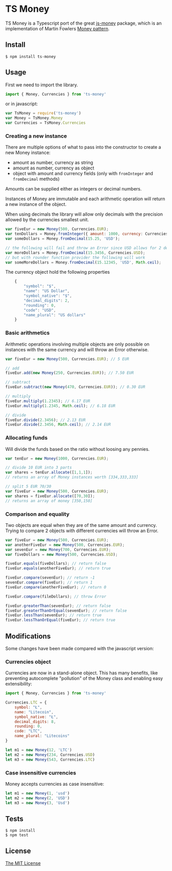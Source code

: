 # TS Money

TS Money is a Typescript port of the great [js-money](https://www.npmjs.com/package/js-money) package, which is an implementation of Martin Fowlers [Money pattern](http://martinfowler.com/eaaCatalog/money.html). 

## Install

    $ npm install ts-money


## Usage

First we need to import the library.

```javascript
import { Money, Currencies } from 'ts-money'
```

or in javascript:

```javascript
var TsMoney = require('ts-money')
var Money = TsMoney.Money
var Currencies = TsMoney.Currencies
```

### Creating a new instance

There are multiple options of what to pass into the constructor to create a new Money instance:
* amount as number, currency as string
* amount as number, currency as object
* object with amount and currency fields (only with `fromInteger` and `fromDecimal` methods)

Amounts can be supplied either as integers or decimal numbers.

Instances of Money are immutable and each arithmetic operation will return a new instance of the object.

When using decimals the library will allow only decimals with the precision allowed by the currencies smallest unit.

```javascript
var fiveEur = new Money(500, Currencies.EUR);
var tenDollars = Money.fromInteger({ amount: 1000, currency: Currencies.USD });
var someDollars = Money.fromDecimal(15.25, 'USD');

// the following will fail and throw an Error since USD allows for 2 decimals
var moreDollars = Money.fromDecimal(15.3456, Currencies.USD);
// but with rounder function provider the following will work
var someMoreDollars = Money.fromDecimal(15.12345, 'USD', Math.ceil);
```

The currency object hold the following properties

```javascript
    {
        "symbol": "$",
        "name": "US Dollar",
        "symbol_native": "$",
        "decimal_digits": 2,
        "rounding": 0,
        "code": "USD",
        "name_plural": "US dollars"
    }
```

### Basic arithmetics

Arithmetic operations involving multiple objects are only possible on instances with the same currency and will throw an Error otherwise.

```javascript
var fiveEur = new Money(500, Currencies.EUR); // 5 EUR

// add
fiveEur.add(new Money(250, Currencies.EUR)); // 7.50 EUR

// subtract 
fiveEur.subtract(new Money(470, Currencies.EUR)); // 0.30 EUR

// multiply
fiveEur.multiply(1.2345); // 6.17 EUR
fiveEur.multiply(1.2345, Math.ceil); // 6.18 EUR

// divide 
fiveEur.divide(2.3456); // 2.13 EUR
fiveEur.divide(2.3456, Math.ceil); // 2.14 EUR
```

### Allocating funds

Will divide the funds based on the ratio without loosing any pennies. 

```javascript
var tenEur = new Money(1000, Currencies.EUR);

// divide 10 EUR into 3 parts
var shares = tenEur.allocate([1,1,1]); 
// returns an array of Money instances worth [334,333,333]

// split 5 EUR 70/30
var fiveEur = new Money(500, Currencies.EUR);
var shares = fiveEur.allocate([70,30]);
// returns an array of money [350,150]

```

### Comparison and equality

Two objects are equal when they are of the same amount and currency.
Trying to compare 2 objects with different currencies will throw an Error.

```javascript
var fiveEur = new Money(500, Currencies.EUR);
var anotherFiveEur = new Money(500, Currencies.EUR);
var sevenEur = new Money(700, Currencies.EUR);
var fiveDollars = new Money(500, Currencies.USD);

fiveEur.equals(fiveDollars); // return false
fiveEur.equals(anotherFiveEur); // return true

fiveEur.compare(sevenEur); // return -1
sevenEur.compare(fiveEur); // return 1
fiveEur.compare(anotherFiveEur); // return 0

fiveEur.compare(fileDollars); // throw Error

fiveEur.greaterThan(sevenEur); // return false
fiveEur.greaterThanOrEqual(sevenEur); // return false
fiveEur.lessThan(sevenEur); // return true
fiveEur.lessThanOrEqual(fiveEur); // return true
```


## Modifications

Some changes have been made compared with the javascript version:

### Currencies object

Currencies are now in a stand-alone object. This has many benefits, like preventing autocomplete "pollution" of the Money class and enabling easy extensibility:

```javascript
import { Money, Currencies } from 'ts-money'

Currencies.LTC = {
    symbol: "Ł",
    name: "Litecoin",
    symbol_native: "Ł",
    decimal_digits: 8,
    rounding: 0,
    code: "LTC",
    name_plural: "Litecoins"    
}

let m1 = new Money(12, 'LTC')
let m2 = new Money(234, Currencies.USD)
let m3 = new Money(543, Currencies.LTC)

```

### Case insensitive currencies

Money accepts currencies as case insensitive:

```javascript
let m1 = new Money(1, 'usd')
let m2 = new Money(2, 'USD')
let m3 = new Money(3, 'Usd')
```


## Tests

    $ npm install
    $ npm test

## License

[The MIT License](http://opensource.org/licenses/MIT)

[npm-url]: https://npmjs.org/package/ts-money
[npm-image]: http://img.shields.io/npm/v/ts-money.svg

